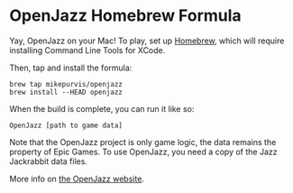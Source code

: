 OpenJazz Homebrew Formula
=========================

Yay, OpenJazz on your Mac! To play, set up [Homebrew](http://brew.sh),
which will require installing Command Line Tools for XCode.

Then, tap and install the formula:

    brew tap mikepurvis/openjazz
    brew install --HEAD openjazz

When the build is complete, you can run it like so:

    OpenJazz [path to game data]

Note that the OpenJazz project is only game logic, the data remains the
property of Epic Games. To use OpenJazz, you need a copy of the Jazz
Jackrabbit data files.

More info on [the OpenJazz website](http://www.alister.eu/jazz/oj/).
